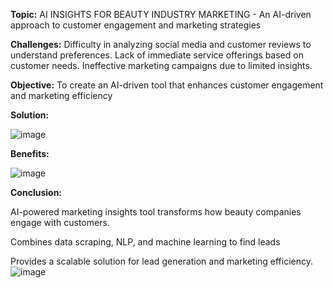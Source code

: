 **Topic:** AI INSIGHTS FOR BEAUTY INDUSTRY MARKETING - An AI-driven approach to customer engagement and marketing strategies 

**Challenges:**
Difficulty in analyzing social media and customer reviews to understand preferences.
Lack of immediate service offerings based on customer needs.
Ineffective marketing campaigns due to limited insights.

**Objective:**
To create an AI-driven tool that enhances customer engagement and marketing efficiency


**Solution:**

![image](https://github.com/user-attachments/assets/5ad1f9ab-a8c6-4b00-84b0-0952d2363506)

**Benefits:**

![image](https://github.com/user-attachments/assets/3f9b0b4d-aa19-4209-bebb-27fa23deca3a)

**Conclusion:**

AI-powered marketing insights tool transforms how beauty companies engage with customers.

Combines data scraping, NLP, and machine learning to find leads

Provides a scalable solution for lead generation and marketing efficiency.
![image](https://github.com/user-attachments/assets/03df85e5-740f-436d-bd8a-22aebb170f40)



